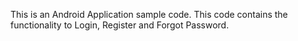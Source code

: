 This is an Android Application sample code. This code contains the functionality to Login, Register and Forgot Password.